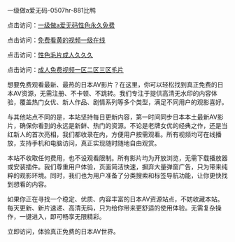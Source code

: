 一级做a爱无码-0507hr-881比鸭


点击访问：<a href="https://cfad.pages.dev/">一级做a爱无码性色永久免费</a>

点击访问：<a href="https://gda-c7m.pages.dev/">免费看黄的视频一级在线</a>

点击访问：<a href="https://tfda.pages.dev/">性色毛片成人久久久</a>

点击访问：<a href="https://vassv.pages.dev/">成人免费视频一区二区三区毛片</a>

想要免费观看最新、最热的日本AV影片？在这里，你可以轻松找到真正免费的日本AV资源，无需注册、不卡顿、不跳转。我们专注于提供高清无水印的内容体验，覆盖热门女优、新人作品、剧情系列等多个类型，满足不同用户的观影喜好。

与其他站点不同的是，本站坚持每日更新内容，第一时间同步日本本土最新AV影片，确保你看到的永远是新鲜、热门的资源。不论是老牌女优的经典之作，还是当红新人的首次亮相，我们都收录在内，方便用户按需观看。所有视频均可在线播放，支持手机和电脑访问，真正实现随时随地自由观赏。

本站不收取任何费用，也不设观看限制。所有影片均为开放浏览，无需下载播放器或安装插件。我们尊重用户体验，页面简洁快速，摒弃大量弹窗广告，只为带来纯粹的观影环境。同时，我们也为用户准备了分类搜索和标签导航功能，让你更快找到想看的内容。

如果你正在寻找一个稳定、优质、内容丰富的日本AV资源站点，不妨收藏本站。每天更新、新片速递、高清无码，只为给你带来更舒适的使用体验。无需复杂操作，一键进入，即可畅享无限精彩。

立即访问，体验真正免费的日本AV世界。


<span style="display:none;">[Canonical link ( https://github.com/nm20250705/653520 ）</span>
